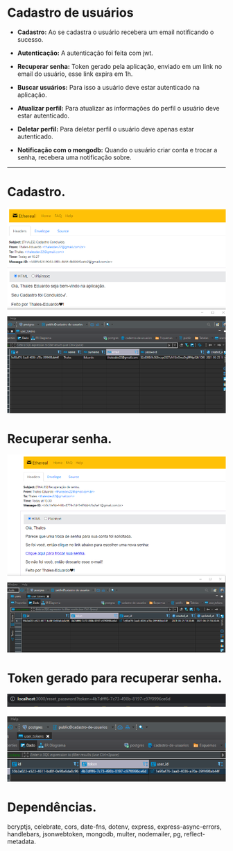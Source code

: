 # Cadastro de usuários

- **Cadastro:** Ao se cadastra o usuário recebera um email notificando o sucesso.

- **Autenticação:** A autenticação foi feita com jwt.

- **Recuperar senha:** Token gerado pela aplicação, enviado em um link no email do usuário, esse link expira em 1h.

- **Buscar usuários:** Para isso a usuário deve estar autenticado na aplicação.

- **Atualizar perfil:** Para atualizar as informações do perfil o usuário deve estar autenticado.

- **Deletar perfil:** Para deletar perfil o usuário deve apenas estar autenticado.

- **Notificação com o mongodb:** Quando o usuário criar conta e trocar a senha, recebera uma notificação sobre.

---

# Cadastro.

![Cadastro](./docs/mailCadastro.png)

# Recuperar senha.

![RecuperarSenha](./docs/mailRec.png)

# Token gerado para recuperar senha.

![token](./docs/token.png)

# Dependências.

bcryptjs, celebrate, cors, date-fns, dotenv, express, express-async-errors,
handlebars, jsonwebtoken, mongodb, multer, nodemailer, pg, reflect-metadata.
